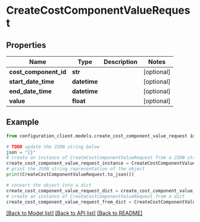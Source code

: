 # CreateCostComponentValueRequest


## Properties

Name | Type | Description | Notes
------------ | ------------- | ------------- | -------------
**cost_component_id** | **str** |  | [optional] 
**start_date_time** | **datetime** |  | [optional] 
**end_date_time** | **datetime** |  | [optional] 
**value** | **float** |  | [optional] 

## Example

```python
from configuration_client.models.create_cost_component_value_request import CreateCostComponentValueRequest

# TODO update the JSON string below
json = "{}"
# create an instance of CreateCostComponentValueRequest from a JSON string
create_cost_component_value_request_instance = CreateCostComponentValueRequest.from_json(json)
# print the JSON string representation of the object
print(CreateCostComponentValueRequest.to_json())

# convert the object into a dict
create_cost_component_value_request_dict = create_cost_component_value_request_instance.to_dict()
# create an instance of CreateCostComponentValueRequest from a dict
create_cost_component_value_request_from_dict = CreateCostComponentValueRequest.from_dict(create_cost_component_value_request_dict)
```
[[Back to Model list]](../README.md#documentation-for-models) [[Back to API list]](../README.md#documentation-for-api-endpoints) [[Back to README]](../README.md)


